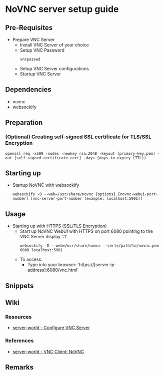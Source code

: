 # NoVNC server setup guide

## Pre-Requisites
- Prepare VNC Server
    + Install VNC Server of your choice
    + Setup VNC Password
        ```console
        vncpasswd
        ```
    + Setup VNC Server configurations
    + Startup VNC Server

## Dependencies
+ novnc
+ websockify

## Preparation
### (Optional) Creating self-signed SSL certificate for TLS/SSL Encryption
```console
openssl req -x509 -nodes -newkey rsa:2048 -keyout [primary-key.pem] -out [self-signed-certificate.cert] -days [days-to-expiry (TTL))
```

## Starting up
- Startup NoVNC with websockify
    ```console
    websockify -D --web=/usr/share/novnc {options} [novnc-webui-port-number] [vnc-server-port-number (example: localhost:5901)]
    ```

## Usage
- Starting up with HTTPS (SSL/TLS Encryption)
    - Start up NoVNC WebUI with HTTPS on port 6080 pointing to the VNC Server display ':1'
        ```console
        websockify -D --web=/usr/share/novnc --cert=/path/to/novnc.pem 6080 localhost:5901
        ```
    - To access:
        + Type into your browser: 'https://[server-ip-address]:6080/vnc.html'

## Snippets


## Wiki
### Resources
+ [server-world - Configure VNC Server](https://www.server-world.info/en/note?os=Ubuntu_22.04&p=desktop&f=6)

### References
+ [server-world - VNC Client: NoVNC](https://www.server-world.info/en/note?os=Ubuntu_22.04&p=desktop&f=8)

## Remarks